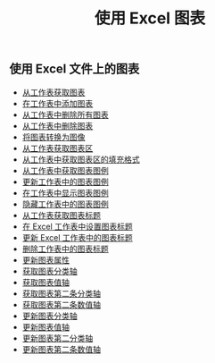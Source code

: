 ﻿---
title: 使用 Excel 图表
second_title: Documen
linktitle: 图表
type: docs
url: /zh/charts/
aliases: [/working-with-charts/]
keywords: REST API, spreadsheets, excel, chart
description: Cells.Cloud API 为 Excel 操作：图表操作
weight: 100
kwords: Excel, Office 云, REST API, 电子表格, PDF, CSV, Json, Markdown, 图表
---
## 使用 Excel 文件上的图表

- [从工作表获取图表](/cells/zh/get-chart-from-a-worksheet/)
- [在工作表中添加图表](/cells/zh/add-a-chart-in-a-worksheet/)
- [从工作表中删除所有图表](/cells/zh/delete-all-charts-from-a-worksheet/)
- [从工作表中删除图表](/cells/zh/delete-a-chart-from-a-worksheet/)
- [将图表转换为图像](/cells/zh/convert-chart-to-image/)
- [从工作表获取图表区](/cells/zh/get-chart-area-from-a-worksheet/)
- [从工作表中获取图表区的填充格式](/cells/zh/get-fill-format-of-a-chart-area-from-a-worksheet/)
- [从工作表中获取图表图例](/cells/zh/get-chart-legend-from-a-worksheet/)
- [更新工作表中的图表图例](/cells/zh/update-chart-legend-in-a-worksheet/)
- [在工作表中显示图表图例](/cells/zh/show-chart-legend-in-a-worksheet/)
- [隐藏工作表中的图表图例](/cells/zh/hide-chart-legend-in-a-worksheet/)
- [从工作表获取图表标题](/cells/zh/get-chart-title-from-a-worksheet/)
- [在 Excel 工作表中设置图表标题](/cells/zh/set-chart-title-in-excel-worksheet/)
- [更新 Excel 工作表中的图表标题](/cells/zh/update-chart-title-in-excel-worksheet/)
- [删除工作表中的图表标题](/cells/zh/delete-chart-title-in-a-worksheet/)
- [更新图表属性](/cells/zh/charts/propreties/update/)
- [获取图表分类轴](/cells/zh/charts/category-axis/get/)
- [获取图表值轴](/cells/zh/charts/value-axis/get/)
- [获取图表第二条分类轴](/cells/zh/charts/second-category-axis/get/)
- [获取图表第二条数值轴](/cells/zh/charts/second-value-axis/get/)
- [更新图表分类轴](/cells/zh/charts/category-axis/update/)
- [更新图表值轴](/cells/zh/charts/value-axis/update/)
- [更新图表第二分类轴](/cells/zh/charts/second-category-axis/update/)
- [更新图表第二条数值轴](/cells/zh/charts/second-value-axis/update/)
